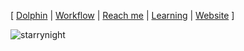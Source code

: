 [ [Dolphin](https://github.com/lapsusHQ/dolphin) | [Workflow](https://github.com/samgj18/workflow-rs) | [Reach me](mailto:samgomjim.18@gmail.com?subject=[GitHub]) | [Learning](https://www.rust-lang.org/) | [Website](https://samuelgomez.co/) ]

![starrynight](https://user-images.githubusercontent.com/39674930/224636174-ef4c35fe-cc9a-4730-9e63-8a2ae910965e.jpeg)

